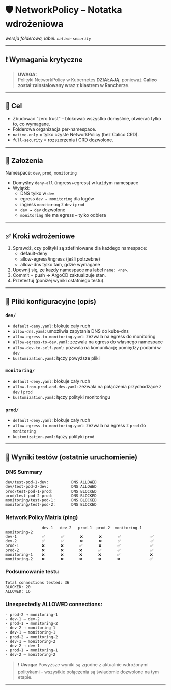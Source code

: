 
# 🛡️ NetworkPolicy – Notatka wdrożeniowa  
*wersja folderowa, label: `native-security`*

---

## ❗️ Wymagania krytyczne  
> **UWAGA:**  
> Polityki NetworkPolicy w Kubernetes **DZIAŁAJĄ**, ponieważ **Calico został zainstalowany wraz z klastrem w Rancherze**.  
---

## 🎯 Cel  
- Zbudować “zero trust” – blokować wszystko domyślnie, otwierać tylko to, co wymagane.
- Folderowa organizacja per-namespace.
- `native-only` = tylko czyste NetworkPolicy (bez Calico CRD).
- `full-security` = rozszerzenia i CRD dozwolone.

---

## 📐 Założenia  

Namespace: `dev`, `prod`, `monitoring`  
- Domyślny `deny-all` (ingress+egress) w każdym namespace  
- Wyjątki:
  - DNS tylko w `dev`
  - egress `dev → monitoring` dla logów
  - ingress `monitoring` z `dev` i `prod`
  - `dev → dev` dozwolone
  - `monitoring` nie ma egress – tylko odbiera

---

## ✅ Kroki wdrożeniowe

1. Sprawdź, czy polityki są zdefiniowane dla każdego namespace:
   - default-deny
   - allow-egress/ingress (jeśli potrzebne)
   - allow-dns tylko tam, gdzie wymagane
2. Upewnij się, że każdy namespace ma label `name: <ns>`.
3. Commit + push → ArgoCD zaktualizuje stan.
4. Przetestuj (poniżej wyniki ostatniego testu).

---

## 🧾 Pliki konfiguracyjne (opis)

### `dev/`
- `default-deny.yaml`: blokuje cały ruch
- `allow-dns.yaml`: umożliwia zapytania DNS do kube-dns
- `allow-egress-to-monitoring.yaml`: zezwala na egress do monitoring
- `allow-egress-to-dev.yaml`: zezwala na egress do własnego namespace
- `allow-dev-to-self.yaml`: pozwala na komunikację pomiędzy podami w `dev`
- `kustomization.yaml`: łączy powyższe pliki

### `monitoring/`
- `default-deny.yaml`: blokuje cały ruch
- `allow-from-prod-and-dev.yaml`: zezwala na połączenia przychodzące z `dev` i `prod`
- `kustomization.yaml`: łączy polityki monitoringu

### `prod/`
- `default-deny.yaml`: blokuje cały ruch
- `allow-egress-to-monitoring.yaml`: zezwala na egress z `prod` do `monitoring`
- `kustomization.yaml`: łączy polityki `prod`

---

## 🧪 Wyniki testów (ostatnie uruchomienie)

### DNS Summary
```
dev/test-pod-1-dev:          DNS ALLOWED  
dev/test-pod-2-dev:          DNS ALLOWED  
prod/test-pod-1-prod:        DNS BLOCKED  
prod/test-pod-2-prod:        DNS BLOCKED  
monitoring/test-pod-1:       DNS BLOCKED  
monitoring/test-pod-2:       DNS BLOCKED  
```

### Network Policy Matrix (ping)
```
                dev-1   dev-2   prod-1  prod-2  monitoring-1  monitoring-2
dev-1           ✅       ✅       ❌       ❌       ✅             ✅
dev-2           ✅       ✅       ❌       ❌       ✅             ✅
prod-1          ❌       ❌       ✅       ❌       ✅             ✅
prod-2          ❌       ❌       ❌       ✅       ✅             ✅
monitoring-1    ❌       ❌       ❌       ❌       ✅             ❌
monitoring-2    ❌       ❌       ❌       ❌       ❌             ✅
```

### Podsumowanie testu
```
Total connections tested: 36  
BLOCKED: 20  
ALLOWED: 16
```

### Unexpectedly ALLOWED connections:
```
- prod-2 → monitoring-1  
- dev-1 → dev-2  
- prod-1 → monitoring-2  
- dev-2 → monitoring-1  
- dev-1 → monitoring-1  
- prod-2 → monitoring-2  
- dev-1 → monitoring-2  
- dev-2 → dev-1  
- prod-1 → monitoring-1  
- dev-2 → monitoring-2  
```

> ❗️ **Uwaga:** Powyższe wyniki są zgodne z aktualnie wdrożonymi politykami – wszystkie połączenia są świadomie dozwolone na tym etapie.

---

